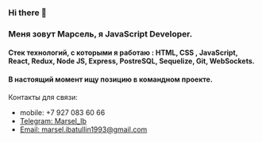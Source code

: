 ### Hi there 👋

### Меня зовут Марсель, я JavaScript Developer.

#### Стек технологий, с которыми я работаю : HTML, CSS , JavaScript, React, Redux, Node JS, Express, PostreSQL, Sequelize, Git, WebSockets.

#### В настоящий момент ищу позицию в командном проекте.

Контакты для связи: 
* mobile: +7 927 083 60 66
* [Telegram: Marsel_Ib](https://t.me/Marsel_Ib)
* [Email: marsel.ibatullin1993@gmail.com](marsel.ibatullin1993@gmail.com)

<!--
**Marsel33/Marsel33** is a ✨ _special_ ✨ repository because its `README.md` (this file) appears on your GitHub profile.

Here are some ideas to get you started:

- 🔭 I’m currently working on ...
- 🌱 I’m currently learning ...
- 👯 I’m looking to collaborate on ...
- 🤔 I’m looking for help with ...
- 💬 Ask me about ...
- 📫 How to reach me: ...
- 😄 Pronouns: ...
- ⚡ Fun fact: ...
-->
